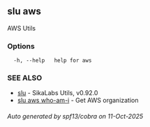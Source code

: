 ## slu aws

AWS Utils

### Options

```
  -h, --help   help for aws
```

### SEE ALSO

* [slu](slu.md)	 - SikaLabs Utils, v0.92.0
* [slu aws who-am-i](slu_aws_who-am-i.md)	 - Get AWS organization

###### Auto generated by spf13/cobra on 11-Oct-2025
